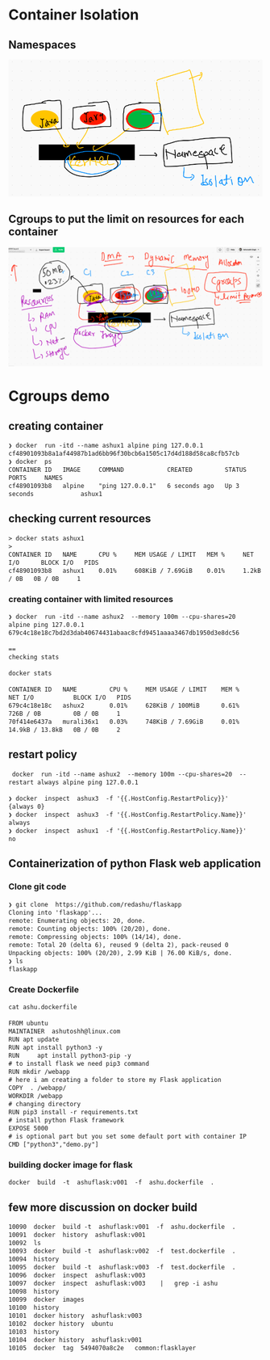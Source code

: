 # Container Isolation 

## Namespaces 

<img src="ns.png">

## Cgroups to put the limit on resources for each container 

<img src="cgroups.png">


# Cgroups demo 

## creating container 

```
❯ docker  run -itd --name ashux1 alpine ping 127.0.0.1
cf48901093b8a1af44987b1ad6bb96f30bcb6a1505c17d4d188d58ca8cfb57cb
❯ docker  ps
CONTAINER ID   IMAGE     COMMAND            CREATED         STATUS         PORTS     NAMES
cf48901093b8   alpine    "ping 127.0.0.1"   6 seconds ago   Up 3 seconds             ashux1

```

## checking current resources 

```
> docker stats ashux1 
> 
CONTAINER ID   NAME      CPU %     MEM USAGE / LIMIT   MEM %     NET I/O      BLOCK I/O   PIDS
cf48901093b8   ashux1    0.01%     608KiB / 7.69GiB    0.01%     1.2kB / 0B   0B / 0B     1

```

### creating container with limited resources 

```
❯ docker  run -itd --name ashux2  --memory 100m --cpu-shares=20  alpine ping 127.0.0.1
679c4c18e18c7bd2d3dab40674431abaac8cfd9451aaaa3467db1950d3e8dc56

==
checking stats 

docker stats 

CONTAINER ID   NAME         CPU %     MEM USAGE / LIMIT    MEM %     NET I/O           BLOCK I/O   PIDS
679c4c18e18c   ashux2       0.01%     628KiB / 100MiB      0.61%     726B / 0B         0B / 0B     1
70f414e6437a   murali36x1   0.03%     748KiB / 7.69GiB     0.01%     14.9kB / 13.8kB   0B / 0B     2

```

## restart policy 

```
 docker  run -itd --name ashux2  --memory 100m --cpu-shares=20  --restart always alpine ping 127.0.0.1 

❯ docker  inspect  ashux3  -f '{{.HostConfig.RestartPolicy}}'
{always 0}
❯ docker  inspect  ashux3  -f '{{.HostConfig.RestartPolicy.Name}}'
always
❯ docker  inspect  ashux1  -f '{{.HostConfig.RestartPolicy.Name}}'
no

```

## Containerization of python Flask web application 

### Clone git code 

```
❯ git clone  https://github.com/redashu/flaskapp
Cloning into 'flaskapp'...
remote: Enumerating objects: 20, done.
remote: Counting objects: 100% (20/20), done.
remote: Compressing objects: 100% (14/14), done.
remote: Total 20 (delta 6), reused 9 (delta 2), pack-reused 0
Unpacking objects: 100% (20/20), 2.99 KiB | 76.00 KiB/s, done.
❯ ls
flaskapp   

```

### Create Dockerfile 

```
cat ashu.dockerfile

FROM ubuntu
MAINTAINER  ashutoshh@linux.com
RUN apt update
RUN apt install python3 -y
RUN     apt install python3-pip -y 
# to install flask we need pip3 command 
RUN mkdir /webapp
# here i am creating a folder to store my Flask application 
COPY  . /webapp/
WORKDIR /webapp
# changing directory 
RUN pip3 install -r requirements.txt
# install python Flask framework 
EXPOSE 5000
# is optional part but you set some default port with container IP 
CMD ["python3","demo.py"]

```

### building docker image for flask

```
docker  build  -t  ashuflask:v001  -f  ashu.dockerfile  .

```

## few more discussion on docker build 

```
10090  docker  build -t  ashuflask:v001  -f  ashu.dockerfile  .
10091  docker  history  ashuflask:v001
10092  ls
10093  docker  build -t  ashuflask:v002  -f  test.dockerfile  .
10094  history
10095  docker  build -t  ashuflask:v003  -f  test.dockerfile  .
10096  docker  inspect  ashuflask:v003  
10097  docker  inspect  ashuflask:v003    |   grep -i ashu
10098  history
10099  docker  images
10100  history
10101  docker history  ashuflask:v003
10102  docker history  ubuntu
10103  history
10104  docker history  ashuflask:v001
10105  docker  tag  5494070a8c2e   common:flasklayer

```


